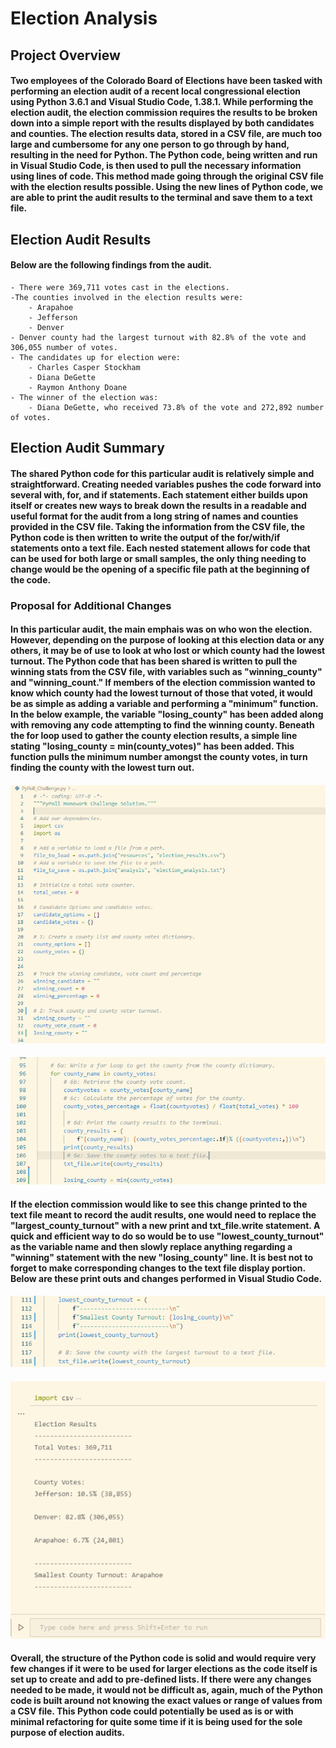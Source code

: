 # Election Analysis
## Project Overview
#### Two employees of the Colorado Board of Elections have been tasked with performing an election audit of a recent local congressional election using Python 3.6.1 and Visual Studio Code, 1.38.1. While performing the election audit, the election commission requires the results to be broken down into a simple report with the results displayed by both candidates and counties. The election results data, stored in a CSV file, are much too large and cumbersome for any one person to go through by hand, resulting in the need for Python. The Python code, being written and run in Visual Studio Code, is then used to pull the necessary information using lines of code. This method made going through the original CSV file with the election results possible. Using the new lines of Python code, we are able to print the audit results to the terminal and save them to a text file. 

## Election Audit Results 
#### Below are the following findings from the audit. 
    - There were 369,711 votes cast in the elections. 
    -The counties involved in the election results were:
        - Arapahoe
        - Jefferson
        - Denver
    - Denver county had the largest turnout with 82.8% of the vote and 306,055 number of votes. 
    - The candidates up for election were: 
        - Charles Casper Stockham
        - Diana DeGette
        - Raymon Anthony Doane
    - The winner of the election was: 
        - Diana DeGette, who received 73.8% of the vote and 272,892 number of votes. 
        
## Election Audit Summary
#### The shared Python code for this particular audit is relatively simple and straightforward. Creating needed variables pushes the code forward into several with, for, and if statements. Each statement either builds upon itself or creates new ways to break down the results in a readable and useful format for the audit from a long string of names and counties provided in the CSV file. Taking the information from the CSV file, the Python code is then written to write the output of the for/with/if statements onto a text file. Each nested statement allows for code that can be used for both large or small samples, the only thing needing to change would be the opening of a specific file path at the beginning of the code. 
### Proposal for Additional Changes
#### In this particular audit, the main emphais was on who won the election. However, depending on the purpose of looking at this election data or any others, it may be of use to look at who lost or which county had the lowest turnout. The Python code that has been shared is written to pull the winning stats from the CSV file, with variables such as "winning_county" and "winning_count." If members of the election commission wanted to know which county had the lowest turnout of those that voted, it would be as simple as adding a variable and performing a "minimum" function. In the below example, the variable "losing_county" has been added along with removing any code attempting to find the winning county. Beneath the for loop used to gather the county election results, a simple line stating "losing_county = min(county_votes)" has been added. This function pulls the minimum number amongst the county votes, in turn finding the county with the lowest turn out. 
#### ![variable image](https://github.com/victoriaguille/election-analysis/blob/main/resources/losing_county_variable.png)
#### ![losing county code](https://github.com/victoriaguille/election-analysis/blob/main/resources/losing_county_code.png)
#### If the election commission would like to see this change printed to the text file meant to record the audit results, one would need to replace the "largest_county_turnout" with a new print and txt_file.write statement. A quick and efficient way to do so would be to use "lowest_county_turnout" as the variable name and then slowly replace anything regarding a "winning" statement with the new "losing_county" line. It is best not to forget to make corresponding changes to the text file display portion. Below are these print outs and changes performed in Visual Studio Code. 
#### ![losing code](https://github.com/victoriaguille/election-analysis/blob/main/resources/smallest_county_print_code.png)
#### ![print out](https://github.com/victoriaguille/election-analysis/blob/main/resources/smallest_county_interactive_display.png)
#### Overall, the structure of the Python code is solid and would require very few changes if it were to be used for larger elections as the code itself is set up to create and add to pre-defined lists. If there were any changes needed to be made, it would not be difficult as, again, much of the Python code is built around not knowing the exact values or range of values from a CSV file. This Python code could potentially be used as is or with minimal refactoring for quite some time if it is being used for the sole purpose of election audits. 

